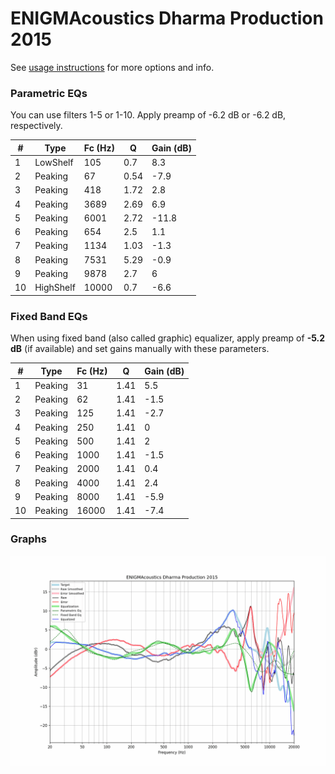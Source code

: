 # ENIGMAcoustics Dharma Production 2015
See [usage instructions](https://github.com/jaakkopasanen/AutoEq#usage) for more options and info.

### Parametric EQs
You can use filters 1-5 or 1-10. Apply preamp of -6.2 dB or -6.2 dB, respectively.

|   # | Type      |   Fc (Hz) |    Q |   Gain (dB) |
|-----|-----------|-----------|------|-------------|
|   1 | LowShelf  |       105 | 0.7  |         8.3 |
|   2 | Peaking   |        67 | 0.54 |        -7.9 |
|   3 | Peaking   |       418 | 1.72 |         2.8 |
|   4 | Peaking   |      3689 | 2.69 |         6.9 |
|   5 | Peaking   |      6001 | 2.72 |       -11.8 |
|   6 | Peaking   |       654 | 2.5  |         1.1 |
|   7 | Peaking   |      1134 | 1.03 |        -1.3 |
|   8 | Peaking   |      7531 | 5.29 |        -0.9 |
|   9 | Peaking   |      9878 | 2.7  |         6   |
|  10 | HighShelf |     10000 | 0.7  |        -6.6 |

### Fixed Band EQs
When using fixed band (also called graphic) equalizer, apply preamp of **-5.2 dB** (if available) and set gains manually with these parameters.

|   # | Type    |   Fc (Hz) |    Q |   Gain (dB) |
|-----|---------|-----------|------|-------------|
|   1 | Peaking |        31 | 1.41 |         5.5 |
|   2 | Peaking |        62 | 1.41 |        -1.5 |
|   3 | Peaking |       125 | 1.41 |        -2.7 |
|   4 | Peaking |       250 | 1.41 |         0   |
|   5 | Peaking |       500 | 1.41 |         2   |
|   6 | Peaking |      1000 | 1.41 |        -1.5 |
|   7 | Peaking |      2000 | 1.41 |         0.4 |
|   8 | Peaking |      4000 | 1.41 |         2.4 |
|   9 | Peaking |      8000 | 1.41 |        -5.9 |
|  10 | Peaking |     16000 | 1.41 |        -7.4 |

### Graphs
![](./ENIGMAcoustics%20Dharma%20Production%202015.png)
